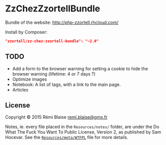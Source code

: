 # ZzChezZzortellBundle

Bundle of the website: http://php-zzortell.rhcloud.com/

Install by Composer:
```json
"zzortell/zz-chez-zzortell-bundle": "~2.0"
```

## TODO

- Add a form to the browser warning
  for setting a cookie to hide the browser warning (lifetime: 4 or 7 days ?)
- Optimize images
- Notebook: A list of tags, with a link to the main page.
- Articles

## License

Copyright © 2015 Rémi Blaise <remi.blaise@gmx.fr>

Notes, ie. every file placed in the `Resources/notes/` folder,
are under the Do What The Fuck You Want To Public License, Version 2,
as published by Sam Hocevar.
See the [`Resources/meta/WTFPL`](Resources/meta/WTFPL) file for more details.
